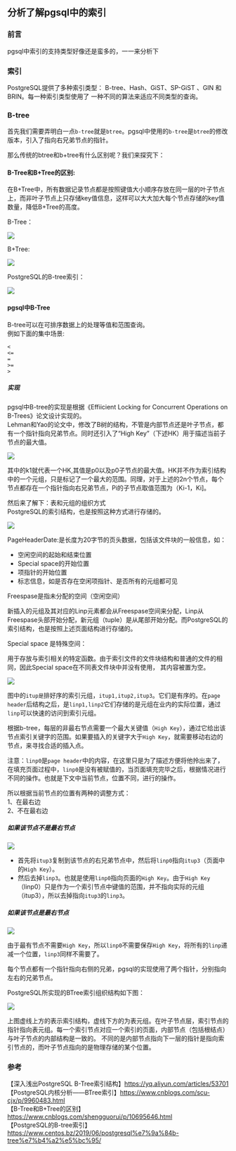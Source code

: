 ## 分析了解pgsql中的索引  

### 前言

pgsql中索引的支持类型好像还是蛮多的，一一来分析下  

### 索引

PostgreSQL提供了多种索引类型： B-tree、Hash、GiST、SP-GiST 、GIN 和 BRIN。每一种索引类型使用了 一种不同的算法来适应不同类型的查询。

### B-tree

首先我们需要弄明白一点`b-tree`就是`btree`。pgsql中使用的`b-tree`是`btree`的修改版本，引入了指向右兄弟节点的指针。   

那么传统的btree和b+tree有什么区别呢？我们来探究下：  

#### B-Tree和B+Tree的区别:

在B+Tree中，所有数据记录节点都是按照键值大小顺序存放在同一层的叶子节点上，而非叶子节点上只存储key值信息，这样可以大大加大每个节点存储的key值数量，降低B+Tree的高度。

B-Tree：  

![](https://img2020.cnblogs.com/blog/1237626/202005/1237626-20200501010816753-1572435028.png)

B+Tree:  

![](https://img2020.cnblogs.com/blog/1237626/202005/1237626-20200501010850273-1335519702.png)

PostgreSQL的B-tree索引：  

![](https://img2020.cnblogs.com/blog/1237626/202005/1237626-20200501011801366-231237104.png)



#### pgsql中B-Tree


B-tree可以在可排序数据上的处理等值和范围查询。  
例如下面的集中场景:  
````
<
<=
=
>=
>

````

##### 实现

pgsql中B-tree的实现是根据《Effiicient Locking for Concurrent Operations on B-Trees》论文设计实现的。  
Lehman和Yao的论文中，修改了B树的结构，不管是内部节点还是叶子节点，都有一个指针指向兄弟节点。同时还引入了“High Key”（下述HK）用于描述当前子节点的最大值。  

![](https://img2020.cnblogs.com/blog/1237626/202004/1237626-20200429090003097-1404023179.png)

其中的k1就代表一个HK,其值是p0以及p0子节点的最大值。HK并不作为索引结构中的一个元组，只是标记了一个最大的范围。同理，对于上述的2n个节点，每个节点都存在一个指针指向右兄弟节点，Pi的子节点取值范围为（Ki-1，Ki]。  

然后来了解下：表和元组的组织方式  
PostgreSQL的索引结构，也是按照这种方式进行存储的。  

![](https://img2020.cnblogs.com/blog/1237626/202004/1237626-20200429093159100-190402728.png)

PageHeaderDate:是长度为20字节的页头数据，包括该文件块的一般信息，如：  

- 空闲空间的起始和结束位置  
- Special space的开始位置  
- 项指针的开始位置  
- 标志信息，如是否存在空闲项指针、是否所有的元组都可见  


Freespase是指未分配的空间（空闲空间）  

新插入的元组及其对应的Linp元素都会从Freespase空间来分配，Linp从Freespase头部开始分配，新元组（tuple）是从尾部开始分配。而PostgreSQL的索引结构，也是按照上述页面结构进行存储的。  

Special space 是特殊空间：  

用于存放与索引相关的特定函数。由于索引文件的文件块结构和普通的文件的相同，因此Special space在不同表文件块中并没有使用，
其内容被置为空。


![](https://img2020.cnblogs.com/blog/1237626/202004/1237626-20200429221737736-575274913.png)

图中的`itup是`排好序的索引元组，`itup1,itup2,itup3`。它们是有序的。在`page header`后结构之后，是`linp1,linp2`它们存储的是元组在业内的实际位置，通过`linp`可以快速的访问到索引元组。  

根据b-tree，每层的非最右节点需要一个最大关键值（`High Key`），通过它给出该节点索引关键字的范围。如果要插入的关键字大于`High Key`，就需要移动右边的节点，来寻找合适的插入点。  

注意：`linp0`是`page header`中的内容，在这里只是为了描述方便将他拎出来了，在填充页面过程中，`linp0`是没有被赋值的，当页面填充完毕之后，根据情况进行不同的操作。也就是下文中当前节点，位置不同，进行的操作。  


所以根据当前节点的位置有两种的调整方式：  
1、在最右边  
2、不在最右边    

##### 如果该节点不是最右节点

![](https://img2020.cnblogs.com/blog/1237626/202004/1237626-20200430092157575-1379457987.png)

- 首先将`itup3`复制到该节点的右兄弟节点中，然后将`linp0`指向`itup3`（页面中的`High Key`）。  
- 然后去掉`linp3`。也就是使用`linp0`指向页面的`High Key`。由于`High Key`（linp0）只是作为一个索引节点中键值的范围，并不指向实际的元组（itup3），所以去掉指向`itup3`的`linp3`。

##### 如果该节点是最右节点

![](https://img2020.cnblogs.com/blog/1237626/202004/1237626-20200429221737736-575274913.png)

由于最有节点不需要`High Key`，所以`linp0`不需要保存`High Key`，将所有的`linp`递减一个位置，`linp3`同样不需要了。  

每个节点都有一个指针指向右侧的兄弟，pgsql的实现使用了两个指针，分别指向左右的兄弟节点。  

PostgreSQL所实现的BTree索引组织结构如下图：

![](https://img2020.cnblogs.com/blog/1237626/202004/1237626-20200430112315859-2081271983.png)

上图虚线上方的表示索引结构，虚线下方的为表元组。在叶子节点层，索引节点的指针指向表元组。每一个索引节点对应一个索引的页面，内部节点（包括根结点）与叶子节点的内部结构是一致的。
不同的是内部节点指向下一层的指针是指向索引节点的，而叶子节点指向的是物理存储的某个位置。
 
 

### 参考

【深入浅出PostgreSQL B-Tree索引结构】https://yq.aliyun.com/articles/53701   
【PostgreSQL内核分析——BTree索引】https://www.cnblogs.com/scu-cjx/p/9960483.html    
【B-Tree和B+Tree的区别】https://www.cnblogs.com/shengguorui/p/10695646.html  
【PostgreSQL的B-tree索引】https://www.centos.bz/2019/06/postgresql%e7%9a%84b-tree%e7%b4%a2%e5%bc%95/  